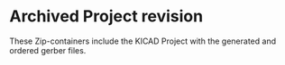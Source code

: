 # Archived Project revision

These Zip-containers include the KICAD Project with the generated and ordered gerber files.